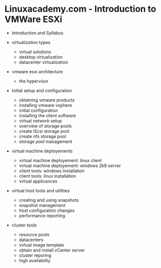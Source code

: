 # Linuxacademy.com - Introduction to VMWare ESXi

* Introduction and Syllabus

* virtualization types
  * virtual solutions
  * desktop virtualization
  * datacenter virtualization
  
* vmware esxi architecture
  * the hypervisor
  
* Initial setup and configuration
  * obtaining vmware products
  * installing vmware vsphere
  * initial configuration
  * installing the client software
  * virtual network setup
  * overview of storage pools
  * create iScsi storage pool
  * create nfs storage pool
  * storage pool management
  
* virtual machine deployements
  * virtual machine deployement: linux client
  * virtual machine deployement: windows 2k8 server
  * client tools: windows installation
  * client tools: linux installation
  * virtual applicances
  
* virtual host tools and utilities
  * creating and using snapshots
  * snapshot management
  * host configuration changes
  * performance reporting
  
* cluster tools
  * resource pools
  * datacenters
  * virtual image template
  * obtain and install vCenter server
  * cluster reporing
  * high availability
